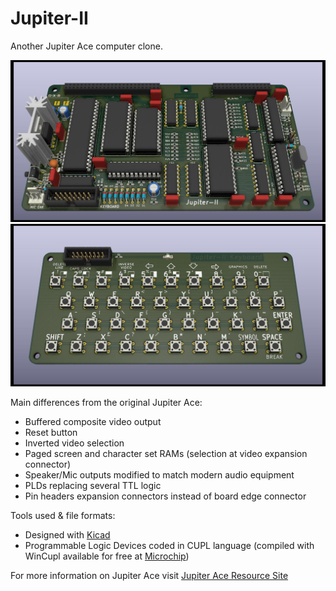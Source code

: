 # Jupiter-II
Another Jupiter Ace computer clone.

![Jupiter-II KiCAD 3D view](Jupiter-II.jpg)
![Jupiter-II keyboard KiCAD 3D view](Jupiter-II_keyboard/Jupiter-II_keyboard.jpg)

Main differences from the original Jupiter Ace:
* Buffered composite video output
* Reset button
* Inverted video selection
* Paged screen and character set RAMs (selection at video expansion connector)
* Speaker/Mic outputs modified to match modern audio equipment
* PLDs replacing several TTL logic
* Pin headers expansion connectors instead of board edge connector

Tools used & file formats:
* Designed with [Kicad](https://www.kicad-pcb.org/)
* Programmable Logic Devices coded in CUPL language (compiled with WinCupl available for free at [Microchip](https://www.microchip.com/))

For more information on Jupiter Ace visit [Jupiter Ace Resource Site](http://jupiter-ace.co.uk/)
